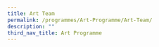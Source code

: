 ```yaml
---
title: Art Team
permalink: /programmes/Art-Programme/Art-Team/
description: ""
third_nav_title: Art Programme
---
```

